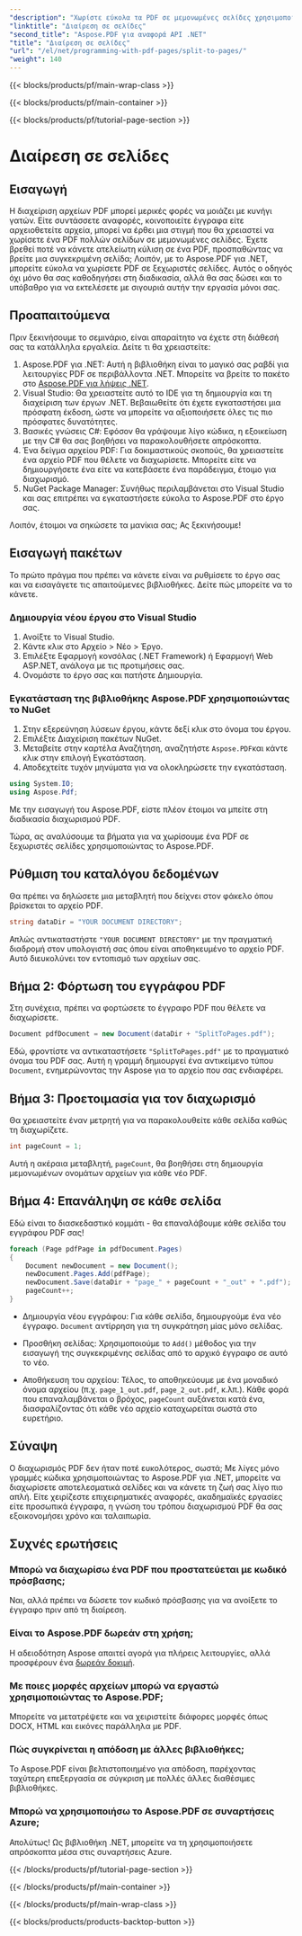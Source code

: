 ```yaml
---
"description": "Χωρίστε εύκολα τα PDF σε μεμονωμένες σελίδες χρησιμοποιώντας το Aspose.PDF για .NET με αυτό το ολοκληρωμένο σεμινάριο. Περιλαμβάνεται οδηγός βήμα προς βήμα."
"linktitle": "Διαίρεση σε σελίδες"
"second_title": "Aspose.PDF για αναφορά API .NET"
"title": "Διαίρεση σε σελίδες"
"url": "/el/net/programming-with-pdf-pages/split-to-pages/"
"weight": 140
---
```


{{< blocks/products/pf/main-wrap-class >}}

{{< blocks/products/pf/main-container >}}

{{< blocks/products/pf/tutorial-page-section >}}

# Διαίρεση σε σελίδες

## Εισαγωγή

Η διαχείριση αρχείων PDF μπορεί μερικές φορές να μοιάζει με κυνήγι γατών. Είτε συντάσσετε αναφορές, κοινοποιείτε έγγραφα είτε αρχειοθετείτε αρχεία, μπορεί να έρθει μια στιγμή που θα χρειαστεί να χωρίσετε ένα PDF πολλών σελίδων σε μεμονωμένες σελίδες. Έχετε βρεθεί ποτέ να κάνετε ατελείωτη κύλιση σε ένα PDF, προσπαθώντας να βρείτε μια συγκεκριμένη σελίδα; Λοιπόν, με το Aspose.PDF για .NET, μπορείτε εύκολα να χωρίσετε PDF σε ξεχωριστές σελίδες. Αυτός ο οδηγός όχι μόνο θα σας καθοδηγήσει στη διαδικασία, αλλά θα σας δώσει και το υπόβαθρο για να εκτελέσετε με σιγουριά αυτήν την εργασία μόνοι σας.

## Προαπαιτούμενα

Πριν ξεκινήσουμε το σεμινάριο, είναι απαραίτητο να έχετε στη διάθεσή σας τα κατάλληλα εργαλεία. Δείτε τι θα χρειαστείτε:

1. Aspose.PDF για .NET: Αυτή η βιβλιοθήκη είναι το μαγικό σας ραβδί για λειτουργίες PDF σε περιβάλλοντα .NET. Μπορείτε να βρείτε το πακέτο στο [Aspose.PDF για λήψεις .NET](https://releases.aspose.com/pdf/net/).
2. Visual Studio: Θα χρειαστείτε αυτό το IDE για τη δημιουργία και τη διαχείριση των έργων .NET. Βεβαιωθείτε ότι έχετε εγκαταστήσει μια πρόσφατη έκδοση, ώστε να μπορείτε να αξιοποιήσετε όλες τις πιο πρόσφατες δυνατότητες.
3. Βασικές γνώσεις C#: Εφόσον θα γράψουμε λίγο κώδικα, η εξοικείωση με την C# θα σας βοηθήσει να παρακολουθήσετε απρόσκοπτα.
4. Ένα δείγμα αρχείου PDF: Για δοκιμαστικούς σκοπούς, θα χρειαστείτε ένα αρχείο PDF που θέλετε να διαχωρίσετε. Μπορείτε είτε να δημιουργήσετε ένα είτε να κατεβάσετε ένα παράδειγμα, έτοιμο για διαχωρισμό.
5. NuGet Package Manager: Συνήθως περιλαμβάνεται στο Visual Studio και σας επιτρέπει να εγκαταστήσετε εύκολα το Aspose.PDF στο έργο σας.

Λοιπόν, έτοιμοι να σηκώσετε τα μανίκια σας; Ας ξεκινήσουμε!

## Εισαγωγή πακέτων

Το πρώτο πράγμα που πρέπει να κάνετε είναι να ρυθμίσετε το έργο σας και να εισαγάγετε τις απαιτούμενες βιβλιοθήκες. Δείτε πώς μπορείτε να το κάνετε.

### Δημιουργία νέου έργου στο Visual Studio

1. Ανοίξτε το Visual Studio.
2. Κάντε κλικ στο Αρχείο > Νέο > Έργο.
3. Επιλέξτε Εφαρμογή κονσόλας (.NET Framework) ή Εφαρμογή Web ASP.NET, ανάλογα με τις προτιμήσεις σας.
4. Ονομάστε το έργο σας και πατήστε Δημιουργία.

### Εγκατάσταση της βιβλιοθήκης Aspose.PDF χρησιμοποιώντας το NuGet

1. Στην εξερεύνηση λύσεων έργου, κάντε δεξί κλικ στο όνομα του έργου.
2. Επιλέξτε Διαχείριση πακέτων NuGet.
3. Μεταβείτε στην καρτέλα Αναζήτηση, αναζητήστε `Aspose.PDF`και κάντε κλικ στην επιλογή Εγκατάσταση.
4. Αποδεχτείτε τυχόν μηνύματα για να ολοκληρώσετε την εγκατάσταση.

```csharp
using System.IO;
using Aspose.Pdf;
```

Με την εισαγωγή του Aspose.PDF, είστε πλέον έτοιμοι να μπείτε στη διαδικασία διαχωρισμού PDF.

Τώρα, ας αναλύσουμε τα βήματα για να χωρίσουμε ένα PDF σε ξεχωριστές σελίδες χρησιμοποιώντας το Aspose.PDF.

## Ρύθμιση του καταλόγου δεδομένων

Θα πρέπει να δηλώσετε μια μεταβλητή που δείχνει στον φάκελο όπου βρίσκεται το αρχείο PDF.

```csharp
string dataDir = "YOUR DOCUMENT DIRECTORY";
```

Απλώς αντικαταστήστε `"YOUR DOCUMENT DIRECTORY"` με την πραγματική διαδρομή στον υπολογιστή σας όπου είναι αποθηκευμένο το αρχείο PDF. Αυτό διευκολύνει τον εντοπισμό των αρχείων σας.

## Βήμα 2: Φόρτωση του εγγράφου PDF

Στη συνέχεια, πρέπει να φορτώσετε το έγγραφο PDF που θέλετε να διαχωρίσετε.

```csharp
Document pdfDocument = new Document(dataDir + "SplitToPages.pdf");
```

Εδώ, φροντίστε να αντικαταστήσετε `"SplitToPages.pdf"` με το πραγματικό όνομα του PDF σας. Αυτή η γραμμή δημιουργεί ένα αντικείμενο τύπου `Document`, ενημερώνοντας την Aspose για το αρχείο που σας ενδιαφέρει.

## Βήμα 3: Προετοιμασία για τον διαχωρισμό

Θα χρειαστείτε έναν μετρητή για να παρακολουθείτε κάθε σελίδα καθώς τη διαχωρίζετε. 

```csharp
int pageCount = 1;
```

Αυτή η ακέραια μεταβλητή, `pageCount`, θα βοηθήσει στη δημιουργία μεμονωμένων ονομάτων αρχείων για κάθε νέο PDF.

## Βήμα 4: Επανάληψη σε κάθε σελίδα

Εδώ είναι το διασκεδαστικό κομμάτι - θα επαναλάβουμε κάθε σελίδα του εγγράφου PDF σας!

```csharp
foreach (Page pdfPage in pdfDocument.Pages)
{
    Document newDocument = new Document();
    newDocument.Pages.Add(pdfPage);
    newDocument.Save(dataDir + "page_" + pageCount + "_out" + ".pdf");
    pageCount++;
}
```

- Δημιουργία νέου εγγράφου: Για κάθε σελίδα, δημιουργούμε ένα νέο έγγραφο. `Document` αντίρρηση για τη συγκράτηση μίας μόνο σελίδας.
  
- Προσθήκη σελίδας: Χρησιμοποιούμε το `Add()` μέθοδος για την εισαγωγή της συγκεκριμένης σελίδας από το αρχικό έγγραφο σε αυτό το νέο.

- Αποθήκευση του αρχείου: Τέλος, το αποθηκεύουμε με ένα μοναδικό όνομα αρχείου (π.χ. `page_1_out.pdf`, `page_2_out.pdf`, κ.λπ.). Κάθε φορά που επαναλαμβάνεται ο βρόχος, `pageCount` αυξάνεται κατά ένα, διασφαλίζοντας ότι κάθε νέο αρχείο καταχωρείται σωστά στο ευρετήριο. 

## Σύναψη

Ο διαχωρισμός PDF δεν ήταν ποτέ ευκολότερος, σωστά; Με λίγες μόνο γραμμές κώδικα χρησιμοποιώντας το Aspose.PDF για .NET, μπορείτε να διαχωρίσετε αποτελεσματικά σελίδες και να κάνετε τη ζωή σας λίγο πιο απλή. Είτε χειρίζεστε επιχειρηματικές αναφορές, ακαδημαϊκές εργασίες είτε προσωπικά έγγραφα, η γνώση του τρόπου διαχωρισμού PDF θα σας εξοικονομήσει χρόνο και ταλαιπωρία.

## Συχνές ερωτήσεις

### Μπορώ να διαχωρίσω ένα PDF που προστατεύεται με κωδικό πρόσβασης;
Ναι, αλλά πρέπει να δώσετε τον κωδικό πρόσβασης για να ανοίξετε το έγγραφο πριν από τη διαίρεση.

### Είναι το Aspose.PDF δωρεάν στη χρήση;
Η αδειοδότηση Aspose απαιτεί αγορά για πλήρεις λειτουργίες, αλλά προσφέρουν ένα [δωρεάν δοκιμή](https://releases.aspose.com/).

### Με ποιες μορφές αρχείων μπορώ να εργαστώ χρησιμοποιώντας το Aspose.PDF;
Μπορείτε να μετατρέψετε και να χειριστείτε διάφορες μορφές όπως DOCX, HTML και εικόνες παράλληλα με PDF.

### Πώς συγκρίνεται η απόδοση με άλλες βιβλιοθήκες;
Το Aspose.PDF είναι βελτιστοποιημένο για απόδοση, παρέχοντας ταχύτερη επεξεργασία σε σύγκριση με πολλές άλλες διαθέσιμες βιβλιοθήκες.

### Μπορώ να χρησιμοποιήσω το Aspose.PDF σε συναρτήσεις Azure;
Απολύτως! Ως βιβλιοθήκη .NET, μπορείτε να τη χρησιμοποιήσετε απρόσκοπτα μέσα στις συναρτήσεις Azure.

{{< /blocks/products/pf/tutorial-page-section >}}

{{< /blocks/products/pf/main-container >}}

{{< /blocks/products/pf/main-wrap-class >}}

{{< blocks/products/products-backtop-button >}}